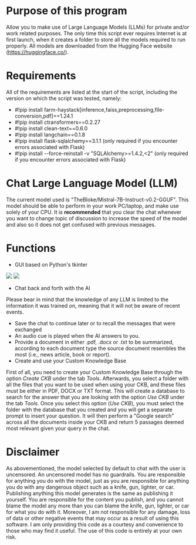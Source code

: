 # Purpose of this program
Allow you to make use of Large Language Models (LLMs) for private and/or work related purposes. The only time this script ever requires Internet is at first launch, when it creates a folder to store all the models required to run properly. All models are downloaded from the Hugging Face website (https://huggingface.co/).

# Requirements
All of the requirements are listed at the start of the script, including the version on which the script was tested, namely:
* #!pip install farm-haystack[inference,faiss,preprocessing,file-conversion,pdf]==1.24.1
* #!pip install ctransformers==0.2.27
* #!pip install clean-text==0.6.0
* #!pip install langchain==0.1.8
* #!pip install flask-sqlalchemy==3.1.1 (only required if you encounter errors associated with Flask)
* #!pip install --force-reinstall -v "SQLAlchemy>=1.4.2,<2" (only required if you encounter errors associated with Flask)

# Chat Large Language Model (LLM)
The current model used is "TheBloke/Mistral-7B-Instruct-v0.2-GGUF". This model should be able to perform in your work PC/laptop, and make use solely of your CPU. It is **recommended** that you clear the chat whenever you want to change topic of discussion to increase the speed of the model and also so it does not get confused with previous messages.

# Functions
* GUI based on Python's tkinter

<img src = "https://github.com/esuriddick/Programming/blob/main/Python/Local_LLM/Preview_UI_01.jpg"></img>
<img src = "https://github.com/esuriddick/Programming/blob/main/Python/Local_LLM/Preview_UI_02.jpg?raw=true"></img>
* Chat back and forth with the AI

Please bear in mind that the knowledge of any LLM is limited to the information it was trained on, meaning that it will not be aware of recent events.
* Save the chat to continue later or to recall the messages that were exchanged
* An audio cue is played when the AI answers to you.
* Provide a document in either .pdf, .docx or .txt to be summarized, according to each document type the source document resembles the most (i.e., news article, book or report).
* Create and use your Custom Knowledge Base

First of all, you need to create your Custom Knowledge Base through the option _Create CKB_ under the tab _Tools_. Afterwards, you select a folder with all the files that you want to be used when using your CKB, and these files must be either in PDF, DOCX or TXT format. This will create a database to search for the answer that you are looking with the option _Use CKB_ under the tab _Tools_. Once you select this option (_Use CKB_), you must select the folder with the database that you created and you will get a separate prompt to insert your question. It will then perform a "Google search" across all the documents inside your CKB and return 5 passages deemed most relevant given your query in the chat.

# Disclaimer
As abovementioned, the model selected by default to chat with the user is uncensored. An uncensored model has no guardrails. You are responsible for anything you do with the model, just as you are responsible for anything you do with any dangerous object such as a knife, gun, lighter, or car. Publishing anything this model generates is the same as publishing it yourself. You are responsible for the content you publish, and you cannot blame the model any more than you can blame the knife, gun, lighter, or car for what you do with it.
Moreover, I am not responsible for any damage, loss of data or other negative events that may occur as a result of using this software. I am only providing this code as a courtesy and convenience to those who may find it useful. The use of this code is entirely at your own risk.
